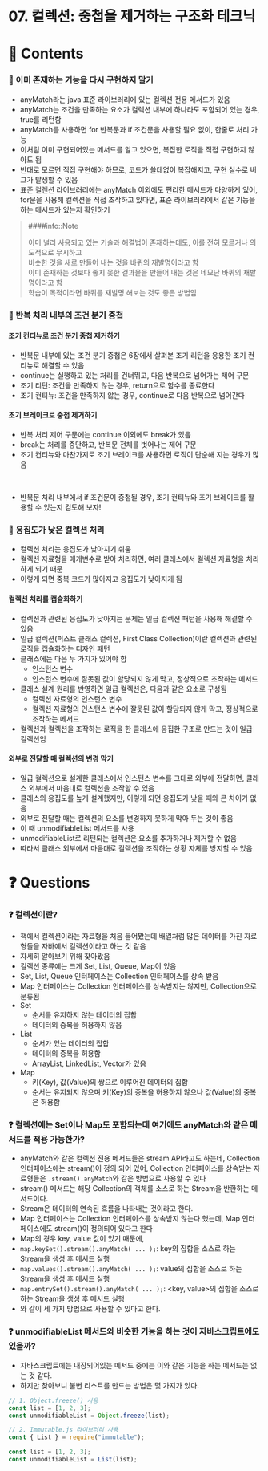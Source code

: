# 07. 컬렉션: 중첩을 제거하는 구조화 테크닉

# 📌 Contents

### 📌 이미 존재하는 기능을 다시 구현하지 말기

- anyMatch라는 java 표준 라이브러리에 있는 컬렉션 전용 메서드가 있음
- anyMatch는 조건을 만족하는 요소가 컬렉션 내부에 하나라도 포함되어 있는 경우, true를 리턴함
- anyMatch를 사용하면 for 반복문과 if 조건문을 사용할 필요 없이, 한줄로 처리 가능
- 이처럼 이미 구현되어있는 메서드를 알고 있으면, 복잡한 로직을 직접 구현하지 않아도 됨
- 반대로 모르면 직접 구현해야 하므로, 코드가 쓸데없이 복잡해지고, 구현 실수로 버그가 발생할 수 있음
- 표준 컬렌션 라이브러리에는 anyMatch 이외에도 편리한 메서드가 다양하게 있어, for문을 사용해 컬렉션을 직접 조작하고 있다면, 표준 라이브러리에서 같은 기능을 하는 메서드가 있는지 확인하기

> ####info::Note
>
> 이미 널리 사용되고 있는 기술과 해결법이 존재하는데도, 이를 전혀 모르거나 의도적으로 무시하고  
> 비슷한 것을 새로 만들어 내는 것을 바퀴의 재발명이라고 함  
> 이미 존재하는 것보다 좋지 못한 결과물을 만들어 내는 것은 네모난 바퀴의 재발명이라고 함  
> 학습이 목적이라면 바퀴를 재발명 해보는 것도 좋은 방법임

### 📌 반복 처리 내부의 조건 분기 중첩

#### 조기 컨티뉴로 조건 분기 중첩 제거하기

- 반복문 내부에 있는 조건 분기 중첩은 6장에서 살펴본 조기 리턴을 응용한 조기 컨티뉴로 해결할 수 있음
- continue는 실행하고 있는 처리를 건너뛰고, 다음 반복으로 넘어가는 제어 구문
- 조기 리턴: 조건을 만족하지 않는 경우, return으로 함수를 종료한다
- 조기 컨티뉴: 조건을 만족하지 않는 경우, continue로 다음 반복으로 넘어간다

#### 조기 브레이크로 중첩 제거하기

- 반복 처리 제어 구문에는 continue 이외에도 break가 있음
- break는 처리를 중단하고, 반복문 전체를 벗어나는 제어 구문
- 조기 컨티뉴와 마찬가지로 조기 브레이크를 사용하면 로직이 단순해 지는 경우가 많음

<br />

- 반복문 처리 내부에서 if 조건문이 중첩될 경우, 조기 컨티뉴와 조기 브레이크를 활용할 수 있는지 컴토해 보자!

### 📌 응집도가 낮은 컬렉션 처리

- 컬렉션 처리는 응집도가 낮아지기 쉬움
- 컬렉션 자료형을 매개변수로 받아 처리하면, 여러 클래스에서 컬렉션 자료형을 처리하게 되기 때문
- 이렇게 되면 중복 코드가 많아지고 응집도가 낮아지게 됨

#### 컬렉션 처리를 캡슐화하기

- 컬렉션과 관련된 응집도가 낮아지는 문제는 일급 컬렉션 패턴을 사용해 해결할 수 있음
- 일급 컬렉션(퍼스트 클래스 컬렉션, First Class Collection)이란 컬렉션과 관련된 로직을 캡슐화하는 디자인 패턴
- 클래스에는 다음 두 가지가 있어야 함
  - 인스턴스 변수
  - 인스턴스 변수에 잘못된 값이 할당되지 않게 막고, 정상적으로 조작하는 메서드
- 클래스 설계 원리를 반영하면 일급 컬렉션은, 다음과 같은 요소로 구성됨
  - 컬렉션 자료형의 인스턴스 변수
  - 컬렉션 자료형의 인스턴스 변수에 잘못된 값이 할당되지 않게 막고, 정상적으로 조작하는 메서드
- 컬렉션과 컬렉션을 조작하는 로직을 한 클래스에 응집한 구조로 만드는 것이 일급 컬렉션임

#### 외부로 전달할 때 컬렉션의 변경 막기

- 일급 컬렉션으로 설계한 클래스에서 인스턴스 변수를 그대로 외부에 전달하면, 클래스 외부에서 마음대로 컬렉션을 조작할 수 있음
- 클래스의 응집도를 높게 설계했지만, 이렇게 되면 응집도가 낮을 때와 큰 차이가 없음
- 외부로 전달할 때는 컬렉션의 요소를 변경하지 못하게 막아 두는 것이 좋음
- 이 때 unmodifiableList 메서드를 사용
- unmodifiableList로 리턴되는 컬렉션은 요소를 추가하거나 제거할 수 없음
- 따라서 클래스 외부에서 마음대로 컬렉션을 조작하는 상황 자체를 방지할 수 있음

# ❓ Questions

### ❓ 컬렉션이란?

- 책에서 컬렉션이라는 자료형을 처음 들어봤는데 배열처럼 많은 데이터를 가진 자료형들을 자바에서 컬렉션이라고 하는 것 같음
- 자세히 알아보기 위해 찾아봤음
- 컬렉션 종류에는 크게 Set, List, Queue, Map이 있음
- Set, List, Queue 인터페이스는 Collection 인터페이스를 상속 받음
- Map 인터페이스는 Collection 인터페이스를 상속받지는 않지만, Collection으로 분류됨
- Set
  - 순서를 유지하지 않는 데이터의 집합
  - 데이터의 중복을 허용하지 않음
- List
  - 순서가 있는 데이터의 집합
  - 데이터의 중복을 허용함
  - ArrayList, LinkedList, Vector가 있음
- Map
  - 키(Key), 값(Value)의 쌍으로 이루어진 데이터의 집합
  - 순서는 유지되지 않으며 키(Key)의 중복을 허용하지 않으나 값(Value)의 중복은 허용함

### ❓ 컬렉션에는 Set이나 Map도 포함되는데 여기에도 anyMatch와 같은 메서드를 적용 가능한가?

- anyMatch와 같은 컬렉션 전용 메서드들은 stream API라고도 하는데, Collection 인터페이스에는 stream()이 정의 되어 있어, Collection 인터페이스를 상속받는 자료형들은 `.stream().anyMatch`와 같은 방법으로 사용할 수 있다
- stream() 메서드는 해당 Collection의 객체를 소스로 하는 Stream을 반환하는 메서드이다.
- Stream은 데이터의 연속된 흐름을 나타내는 것이라고 한다.
- Map 인터페이스는 Collection 인터페이스를 상속받지 않는다 했는데, Map 인터페이스에도 stream()이 정의되어 있다고 한다
- Map의 경우 key, value 값이 있기 때문에,
- `map.keySet().stream().anyMatch( ... );`: key의 집합을 소스로 하는 Stream을 생성 후 메서드 실행
- `map.values().stream().anyMatch( ... );`: value의 집합을 소스로 하는 Stream을 생성 후 메서드 실행
- `map.entrySet().stream().anyMatch( ... );`: <key, value>의 집합을 소스로 하는 Stream을 생성 후 메서드 실행
- 와 같이 세 가지 방법으로 사용할 수 있다고 한다.

### ❓ unmodifiableList 메서드와 비슷한 기능을 하는 것이 자바스크립트에도 있을까?

- 자바스크립트에는 내장되어있는 메서드 중에는 이와 같은 기능을 하는 메서드는 없는 것 같다.
- 하지만 찾아보니 불변 리스트를 만드는 방법은 몇 가지가 있다.

```javascript
// 1. Object.freeze() 사용
const list = [1, 2, 3];
const unmodifiableList = Object.freeze(list);

// 2. Immutable.js 라이브러리 사용
const { List } = require("immutable");

const list = [1, 2, 3];
const unmodifiableList = List(list);
```
